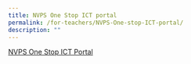 ```yaml
---
title: NVPS One Stop ICT portal
permalink: /for-teachers/NVPS-One-stop-ICT-portal/
description: ""
---
```

[NVPS One Stop ICT Portal](https://sites.google.com/moe.edu.sg/nvps-ictportal/home)